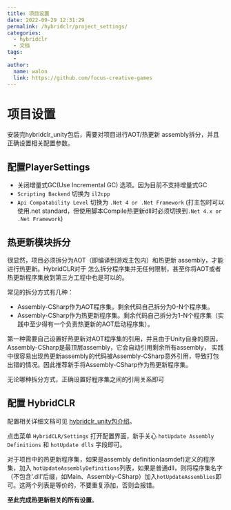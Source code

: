 ```yaml
---
title: 项目设置
date: 2022-09-29 12:31:29
permalink: /hybridclr/project_settings/
categories:
  - hybridclr
  - 文档
tags:
  - 
author: 
  name: walon
  link: https://github.com/focus-creative-games
---
```


# 项目设置

安装完hybridclr_unity包后，需要对项目进行AOT/热更新 assembly拆分，并且正确设置相关配置参数。

## 配置PlayerSettings

- 关闭增量式GC(Use Incremental GC) 选项。因为目前不支持增量式GC
- `Scripting Backend` 切换为 `il2cpp`
- `Api Compatability Level` 切换为 `.Net 4 or .Net Framework` (打主包时可以使用.net standard，但使用脚本Compile热更新dll时必须切换到`.Net 4.x or .Net Framework`)

## 热更新模块拆分

很显然，项目必须拆分为AOT（即编译到游戏主包内）和热更新 assembly，才能进行热更新。HybridCLR对于
怎么拆分程序集并无任何限制，甚至你将AOT或者热更新程序集放到第三方工程中也是可以的。

常见的拆分方式有几种：

- Assembly-CSharp作为AOT程序集。剩余代码自己拆分为0-N个程序集。
- Assembly-CSharp作为热更新程序集。剩余代码自己拆分为1-N个程序集（实践中至少得有一个负责热更新的AOT启动程序集）。

第一种需要自己设置好热更新对AOT程序集的引用，并且由于Unity自身的原因，Assembly-CSharp是最顶层assembly，它会自动引用剩余所有assembly，
实践中很容易出现热更新assembly的代码被Assembly-CSharp意外引用，导致打包出错的情况。因此推荐新手将Assembly-CSharp作为热更新程序集。

无论哪种拆分方式，正确设置好程序集之间的引用关系即可

## 配置 HybridCLR

配置相关详细文档可见 [hybridclr_unity包介绍](/hybridclr/hybridclr_unity/)。

点击菜单 `HybridCLR/Settings` 打开配置界面，新手关心 `hotUpdate Assembly Definitions` 和 `hotUpdate dlls` 字段即可。

对于项目中的热更新程序集，如果是assembly definition(asmdef)定义的程序集，加入
`hotUpdateAssemblyDefinitions`列表，如果是普通dll，则将程序集名字（不包含'.dll'后缀，如Main、Assembly-CSharp）加入`hotUpdateAssemblies`即可。这两个列表是等价的，不要重复添加，否则会报错。

**至此完成热更新相关的所有设置**。

